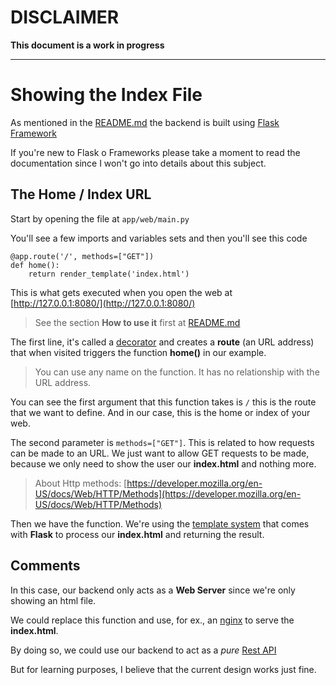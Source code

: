 # DISCLAIMER
**This document is a work in progress**

---

# Showing the Index File

As mentioned in the [README.md](../../README.md) the backend is built using [Flask Framework](https://flask.palletsprojects.com/en/2.1.x/)

If you're new to Flask o Frameworks please take a moment to read the documentation since I won't go into details about this subject.

## The Home / Index URL

Start by opening the file at `app/web/main.py`

You'll see a few imports and variables sets and then you'll see this code

```
@app.route('/', methods=["GET"])
def home():
    return render_template('index.html')
```

This is what gets executed when you open the web at [http://127.0.0.1:8080/](http://127.0.0.1:8080/)

> See the section **How to use it** first at [README.md](../../README.md)

The first line, it's called a [decorator](https://www.programiz.com/python-programming/decorator) and creates a **route** (an URL address) that when visited triggers the function **home()** in our example.

> You can use any name on the function. It has no relationship with the URL address.

You can see the first argument that this function takes is `/` this is the route that we want to define. And in our case, this is the home or index of your web.

The second parameter is `methods=["GET"]`. This is related to how requests can be made to an URL. We just want to allow GET requests to be made, because we only need to show the user our **index.html** and nothing more.

> About Http methods: [https://developer.mozilla.org/en-US/docs/Web/HTTP/Methods](https://developer.mozilla.org/en-US/docs/Web/HTTP/Methods)

Then we have the function. We're using the [template system](https://flask.palletsprojects.com/en/2.1.x/quickstart/#rendering-templates) that comes with **Flask** to process our **index.html** and returning the result.

## Comments

In this case, our backend only acts as a **Web Server** since we're only showing an html file.

We could replace this function and use, for ex., an [nginx](https://nginx.org/en/) to serve the **index.html**.

By doing so, we could use our backend to act as a *pure* [Rest API](https://www.ibm.com/cloud/learn/rest-apis) 

But for learning purposes, I believe that the current design works just fine.